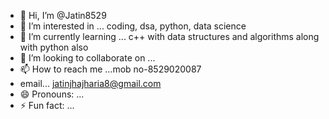 - 👋 Hi, I’m @Jatin8529
- 👀 I’m interested in ... coding, dsa, python, data science
- 🌱 I’m currently learning ... c++ with data structures and algorithms along with python also
- 💞️ I’m looking to collaborate on ...
- 📫 How to reach me ...mob no-8529020087
- email... jatinjhajharia8@gmail.com
- 😄 Pronouns: ...
- ⚡ Fun fact: ...

<!---
Jatin8529/Jatin8529 is a ✨ special ✨ repository because its `README.md` (this file) appears on your GitHub profile.
You can click the Preview link to take a look at your changes.
--->

